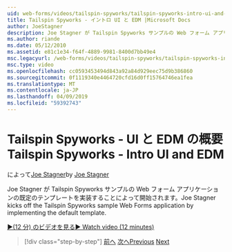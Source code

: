 ```yaml
---
uid: web-forms/videos/tailspin-spyworks/tailspin-spyworks-intro-ui-and-edm
title: Tailspin Spyworks - イントロ UI と EDM |Microsoft Docs
author: JoeStagner
description: Joe Stagner が Tailspin Spyworks サンプルの Web フォーム アプリケーションの既定のテンプレートを実装することによって開始されます。
ms.author: riande
ms.date: 05/12/2010
ms.assetid: e81c1e34-f64f-4889-9981-8400d7bb49e4
msc.legacyurl: /web-forms/videos/tailspin-spyworks/tailspin-spyworks-intro-ui-and-edm
msc.type: video
ms.openlocfilehash: cc0593453494d843a92a84d929eec75d9b386860
ms.sourcegitcommit: 0f1119340e4464720cfd16d0ff15764746ea1fea
ms.translationtype: MT
ms.contentlocale: ja-JP
ms.lasthandoff: 04/09/2019
ms.locfileid: "59392743"
---
```

# <a name="tailspin-spyworks---intro-ui-and-edm"></a><span data-ttu-id="a7305-103">Tailspin Spyworks - UI と EDM の概要</span><span class="sxs-lookup"><span data-stu-id="a7305-103">Tailspin Spyworks - Intro UI and EDM</span></span>

<span data-ttu-id="a7305-104">によって[Joe Stagner](https://github.com/JoeStagner)</span><span class="sxs-lookup"><span data-stu-id="a7305-104">by [Joe Stagner](https://github.com/JoeStagner)</span></span>

<span data-ttu-id="a7305-105">Joe Stagner が Tailspin Spyworks サンプルの Web フォーム アプリケーションの既定のテンプレートを実装することによって開始されます。</span><span class="sxs-lookup"><span data-stu-id="a7305-105">Joe Stagner kicks off the Tailspin Spyworks sample Web Forms application by implementing the default template.</span></span>

[<span data-ttu-id="a7305-106">&#9654;(12 分) のビデオを見る</span><span class="sxs-lookup"><span data-stu-id="a7305-106">&#9654; Watch video (12 minutes)</span></span>](https://channel9.msdn.com/Blogs/ASP-NET-Site-Videos/tailspin-spyworks-intro-ui-and-edm)

> [!div class="step-by-step"]
> <span data-ttu-id="a7305-107">[前へ](tailspin-spyworks-implementing-and-using-the-also-purchased-control.md)
> [次へ](tailspin-spyworks-directory-organization.md)</span><span class="sxs-lookup"><span data-stu-id="a7305-107">[Previous](tailspin-spyworks-implementing-and-using-the-also-purchased-control.md)
[Next](tailspin-spyworks-directory-organization.md)</span></span>
